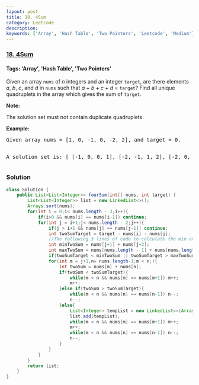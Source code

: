 ```yaml
---
layout: post
title: 18. 4Sum
category: Leetcode
description: 
keywords: ['Array', 'Hash Table', 'Two Pointers', 'Leetcode', 'Medium']
---
```

### [18. 4Sum](https://leetcode.com/problems/4sum)

#### Tags: 'Array', 'Hash Table', 'Two Pointers'

<div class="content__u3I1 question-content__JfgR"><div><p>Given an array <code>nums</code> of <em>n</em> integers and an integer <code>target</code>, are there elements <em>a</em>, <em>b</em>, <em>c</em>, and <em>d</em> in <code>nums</code> such that <em>a</em> + <em>b</em> + <em>c</em> + <em>d</em> = <code>target</code>? Find all unique quadruplets in the array which gives the sum of <code>target</code>.</p>
<p><strong>Note:</strong></p>
<p>The solution set must not contain duplicate quadruplets.</p>
<p><strong>Example:</strong></p>
<pre>Given array nums = [1, 0, -1, 0, -2, 2], and target = 0.

A solution set is:
[
  [-1,  0, 0, 1],
  [-2, -1, 1, 2],
  [-2,  0, 0, 2]
]
</pre>
</div></div>

### Solution
```java
class Solution {
    public List<List<Integer>> fourSum(int[] nums, int target) {
        List<List<Integer>> list = new LinkedList<>();
        Arrays.sort(nums);
        for(int i = 0;i< nums.length - 3;i++){
            if(i>0 && nums[i] == nums[i-1]) continue;
            for(int j = i+1;j< nums.length - 2;j++){
                if(j > i+1 && nums[j] == nums[j-1]) continue;
                int twoSumTarget = target - nums[i] - nums[j];
                //The following 3 lines of code to calculate the min and max of twoSum
                int minTwoSum = nums[j+1] + nums[j+2];
                int maxTwoSum = nums[nums.length - 1] + nums[nums.length - 2];
                if(twoSumTarget < minTwoSum || twoSumTarget > maxTwoSum) continue;
                for(int m = j+1,n= nums.length-1;m < n;){
                    int twoSum = nums[m] + nums[n];
                    if(twoSum < twoSumTarget){
                        while(m < n && nums[m] == nums[m+1]) m++;
                        m++;
                    }else if(twoSum > twoSumTarget){
                        while(m < n && nums[n] == nums[n-1]) n--;
                        n--;
                    }else{
                        List<Integer> tempList = new LinkedList<>(Arrays.asList(nums[i],nums[j],nums[m],nums[n]));
                        list.add(tempList);
                        while(m < n && nums[m] == nums[m+1]) m++;
                        m++;
                        while(m < n && nums[n] == nums[n-1]) n--;
                        n--;
                    }
                }
            }
        }
        return list;
    }
}
```
